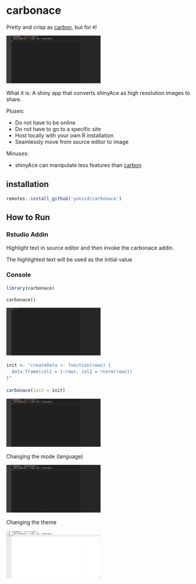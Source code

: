 # carbonace

Pretty and crisp as [carbon](https://carbon.now.sh/), but for `R`!

<img src = 'inst/images/other_init_snap.png' width='50%'>

What it is: A shiny app that converts shinyAce as high resolution images to share.

Pluses: 

  - Do not have to be online
  - Do not have to go to a specific site
  - Host locally with your own R installation
  - Seamlessly move from source editor to image

Minuses:

  - shinyAce can manipulate less features than [carbon](https://carbon.now.sh/)

## installation

```r
remotes::install_github('yonicd/carbonace')
```

## How to Run

### Rstudio Addin

Highlight text in source editor and then invoke the carbonace addin.

The highlighted text will be used as the initial value


### Console

```r
library(carbonace)
```

```{r}
carbonace()
```

<img src = 'inst/images/default_snap.png' width='50%'>

```r
init <- "createData <- function(rows) {
  data.frame(col1 = 1:rows, col2 = rnorm(rows))
}"

carbonace(init = init)
```

<img src = 'inst/images/other_init_snap.png' width='50%'>

Changing the mode (language)

<img src = 'inst/images/python_snap.png' width='50%'>

Changing the theme

<img src = 'inst/images/chrome_snap.png' width='50%'>

